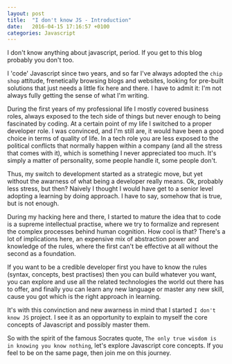 ```yaml
---
layout: post
title:  "I don't know JS - Introduction"
date:   2016-04-15 17:16:57 +0100
categories: Javascript
---
```


I don't know anything about javascript, period. If you get to this blog probably you don't too. 

I 'code' Javascript since two years, and so far I've always adopted the `chip shop` attitude, frenetically browsing blogs and websites, looking for pre-built solutions that just needs a little fix here and there. 
I have to admit it: I'm not always fully getting the sense of what I'm writing.

During the first years of my professional life I mostly covered business roles, always exposed to the tech side of things but never enough to being fascinated by coding. 
At a certain point of my life I switched to a proper developer role. I was convinced, and I'm still are, it would have been a good choice in terms of quality of life. 
In a tech role you are less exposed to the political conflicts that normally happen within a company (and all the stress that comes with it), which is something I never appreciated too much. It's simply a matter of personality, some people handle it, some people don't. 

Thus, my switch to development started as a strategic move, but yet without the awarness of what being a developer really means. Ok, probably less stress, but then? Naively I thought I would have get to a senior level adopting a learning by doing approach. I have to say, somehow that is true, but is not enough.

During my hacking here and there, I started to mature the idea that to code is a supreme intellectual practise, where we try to formalize and represent the complex processes behind human cognition. 
How cool is that? There's a lot of implications here, an expensive mix of abstraction power and knowledge of the rules, where the first can't be effective at all without the second as a foundation.

If you want to be a credible developer first you have to know the rules (syntax, concepts, best practises) then you can build whatever you want, you can explore and use all the related technologies the world out there has to offer, and finally you can learn any new language or master any new skill, cause you got which is the right approach in learning.

It's with this convinction and new awarness in mind that I started `I don't know JS` project. I see it as an opportunity to explain to myself the core concepts of Javascript and possibly master them.  

So with the spirit of the famous Socrates quote, `The only true wisdom is in knowing you know nothing`, let's explore Javascript core concepts. If you feel to be on the same page, then join me on this journey.